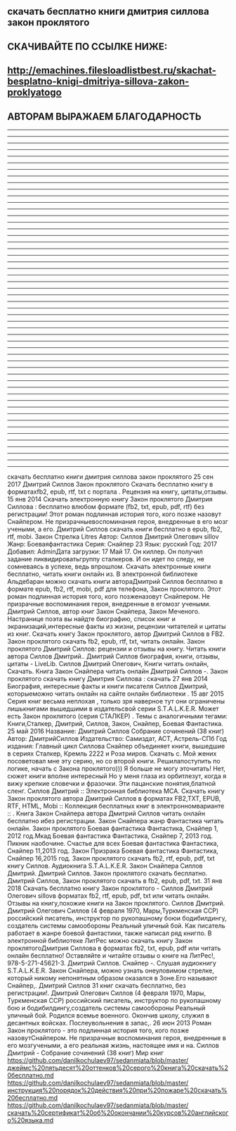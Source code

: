 скачать бесплатно книги дмитрия силлова закон проклятого
--------------------------------------------------
СКАЧИВАЙТЕ ПО ССЫЛКЕ НИЖЕ:
--------------------------------------------------
http://emachines.filesloadlistbest.ru/skachat-besplatno-knigi-dmitriya-sillova-zakon-proklyatogo
--------------------------------------------------
АВТОРАМ ВЫРАЖАЕМ БЛАГОДАРНОСТЬ
--------------------------------------------------
--------------------------------------------------
--------------------------------------------------
--------------------------------------------------
--------------------------------------------------
--------------------------------------------------
--------------------------------------------------
--------------------------------------------------
--------------------------------------------------
--------------------------------------------------
--------------------------------------------------
--------------------------------------------------
--------------------------------------------------
--------------------------------------------------
--------------------------------------------------
--------------------------------------------------
--------------------------------------------------
--------------------------------------------------
--------------------------------------------------
--------------------------------------------------
--------------------------------------------------
--------------------------------------------------
--------------------------------------------------
--------------------------------------------------
--------------------------------------------------
--------------------------------------------------
--------------------------------------------------
--------------------------------------------------
--------------------------------------------------
--------------------------------------------------
--------------------------------------------------
--------------------------------------------------
--------------------------------------------------
--------------------------------------------------
--------------------------------------------------
--------------------------------------------------
--------------------------------------------------
--------------------------------------------------
--------------------------------------------------
--------------------------------------------------
--------------------------------------------------
--------------------------------------------------
--------------------------------------------------
--------------------------------------------------
--------------------------------------------------
--------------------------------------------------
--------------------------------------------------
--------------------------------------------------
--------------------------------------------------
--------------------------------------------------
--------------------------------------------------
--------------------------------------------------
--------------------------------------------------
скачать бесплатно книги дмитрия силлова закон проклятого 25 сен 2017  Дмитрий Силлов Закон проклятого  Скачать бесплатно книгу в форматахfb2, epub, rtf, txt с портала . Рецензия на книгу, цитаты,отзывы. 15 янв 2014  Скачать электронную книгу Закон проклятого Дмитрия Силлова : бесплатно влюбом формате (fb2, txt, epub, pdf, rtf) без регистрации! Этот роман подлинная история того, кого позже назовут Снайпером. Не призрачныевоспоминания героя, внедренные в его мозг учеными, а его. Дмитрий Силлов  скачать книги бесплатно в epub, fb2, rtf, mobi. Закон Стрелка Litres Автор: Силлов Дмитрий Олегович sillov Жанр: Боеваяфантастика Серия: Снайпер 23 Язык: русский Год: 2017 Добавил: AdminДата загрузки: 17 Май 17. Он  киллер. Он получил задание ликвидироватьгруппу сталкеров. И он идет по следу, не сомневаясь в успехе, ведь впрошлом. Скачать электронные книги бесплатно, читать книги онлайн из. В электронной библиотеке Альдебаран можно скачать книги автораДмитрий Силлов бесплатно в формате epub, fb2, rtf, mobi, pdf для телефона, Закон проклятого. Этот роман  подлинная история того, кого позженазовут Снайпером. Не призрачные воспоминания героя, внедренные в егомозг учеными. Дмитрий Силлов, автор книг Закон Снайпера, Закон Меченого. Настранице поэта вы найдте биографию, список книг и экранизаций,интересные факты из жизни, рецензии читателей и цитаты из книг. Скачать книгу Закон проклятого, автор Дмитрий Силлов в FB2. Закон проклятого скачать fb2, epub, rtf, txt, читать онлайн. Закон проклятого Дмитрий Силлов: рецензии и отзывы на книгу. Читать книги автора Силлов Дмитрий.. Дмитрий Силлов  биография, книги, отзывы, цитаты - LiveLib. Силлов Дмитрий Олегович, Книги читать онлайн, Cкачать. Книга Закон Снайпера читать онлайн Дмитрий Силлов -. Закон проклятого скачать книгу Дмитрия Силлова : скачать
27 янв 2014  Биография, интересные факты и книги писателя Силлов Дмитрий, которыеможно читать онлайн на сайте онлайн библиотеки . 15 авг 2015  Серия книг весьма неплохая , только зря наверное тут они ограничены лишькнигами вышедшими в издательсвой серии S.T.A.L.K.E.R. Может есть Закон проклятого (серия СТАЛКЕР) . Темы с аналогичными тегами: Книги,Сталкер, Дмитрий, Силлов, Закон, Снайпер, Боевая Фантастика. 25 май 2016  Название: Дмитрий Силлов Собрание сочинений (38 книг) Автор: ДмитрийСиллов Издательство: Самиздат, АСТ, Астрель-СПб Год издания: Главный цикл Силлова Снайпер объединяет книги, вышедшие в сериях Сталкер, Кремль 2222 и Роза миров.  Скачать с. Мой жених посоветовал мне эту серию, но со второй книги. Решилапоступить по логике, начать с Закона проклятого))) Я больше не могу эточитать! Нет, сюжет книги вполне интересный Но у меня глаза из орбитлезут, когда я вижу крепкие словечки и фразочки. Эти пацанские понятия,блатной сленг. Силлов Дмитрий :: Электронная библиотека МСА. Скачать книгу Закон проклятого автора Дмитрий Силлов в форматах FB2,TXT, EPUB, RTF, HTML, Mobi :: Коллекция бесплатных книг в электронномварианте :: . Книга Закон Снайпера автора Дмитрий Силлов читать онлайн бесплатно ибез регистрации. Закон Снайпера жанр Фантастика читать онлайн. Закон проклятого  Боевая фантастика Фантастика, Снайпер 1, 2012 год.Мкад  Боевая фантастика Фантастика, Снайпер 7, 2013 год. Пикник наобочине. Счастье для всех  Боевая фантастика Фантастика, Снайпер 11,2013 год. Закон Призрака  Боевая фантастика Фантастика, Снайпер 16,2015 год. Закон проклятого скачать fb2, rtf, epub, pdf, txt книгу Силлов. Аудиокнига S.T.A.L.K.E.R. Закон Снайпера Силлов Дмитрий. Дмитрий Силлов. Закон проклятого  скачать бесплатно. Дмитрий Силлов, Закон проклятого  скачать в fb2, epub, pdf, txt. 31 янв 2018  Скачать бесплатно книгу Закон проклятого - Силлов Дмитрий Олегович sillovв форматах fb2, rtf, epub, pdf, txt или читать онлайн. Отзывы на книгу,похожие книги на Закон проклятого. Силлов Дмитрий. Дмитрий Олегович Силлов (4 февраля 1970, Мары,Туркменская ССР)  российский писатель, инструктор по рукопашному боюи бодибилдингу, создатель системы самообороны Реальный уличный бой. Как писатель работает в жанре боевой фантастики, также написал ряд книгпо. В электронной библиотеке ЛитРес можно скачать книгу Закон проклятогоДмитрия Силлова в форматах fb2, txt, epub, pdf или читать онлайн бесплатно! Оставляйте и читайте отзывы о книге на ЛитРес!, 978-5-271-45621-3.
Дмитрий Силлов. Снайпер -. Слушая аудиокнигу S.T.A.L.K.E.R. Закон Снайпера, можно узнать онеуловимом стрелке, который никому непонятным образом оказался в Зоне.Его называют Снайпер,. Дмитрий Силлов  31 книг скачать бесплатно, без регистрации!. Дмитрий Олегович Силлов (4 февраля 1970, Мары, Туркменская ССР) российский писатель, инструктор по рукопашному бою и бодибилдингу,создатель системы самообороны Реальный уличный бой. Родился всемье военного. Окончив школу, служил в десантных войсках. Послеувольнения в запас,. 26 июн 2013  Роман Закон проклятого - это подлинная история того, кого позже назовутСнайпером. Не призрачные воспоминания героя, внедренные в его мозгучеными, а его реальная жизнь, настоящее имя и на. Силлов Дмитрий - Собрание сочинений (38 книг)  Мир книг
https://github.com/danilkochulaev97/sedanmiata/blob/master/джеймс%20пятьдесят%20оттенков%20серого%20книга%20скачать%20бесплатно.md
https://github.com/danilkochulaev97/sedanmiata/blob/master/инструкция%20порядок%20действия%20при%20пожаре%20скачать%20бесплатно.md
https://github.com/danilkochulaev97/sedanmiata/blob/master/скачать%20сертификат%20об%20окончании%20курсов%20английского%20языка.md